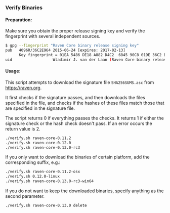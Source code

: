 ### Verify Binaries

#### Preparation:

Make sure you obtain the proper release signing key and verify the fingerprint with several independent sources.

```sh
$ gpg --fingerprint "Raven Core binary release signing key"
pub   4096R/36C2E964 2015-06-24 [expires: 2017-02-13]
      Key fingerprint = 01EA 5486 DE18 A882 D4C2  6845 90C8 019E 36C2 E964
uid                  Wladimir J. van der Laan (Raven Core binary release signing key) <laanwj@gmail.com>
```

#### Usage:

This script attempts to download the signature file `SHA256SUMS.asc` from https://raven.org.

It first checks if the signature passes, and then downloads the files specified in the file, and checks if the hashes of these files match those that are specified in the signature file.

The script returns 0 if everything passes the checks. It returns 1 if either the signature check or the hash check doesn't pass. If an error occurs the return value is 2.


```sh
./verify.sh raven-core-0.11.2
./verify.sh raven-core-0.12.0
./verify.sh raven-core-0.13.0-rc3
```

If you only want to download the binaries of certain platform, add the corresponding suffix, e.g.:

```sh
./verify.sh raven-core-0.11.2-osx
./verify.sh 0.12.0-linux
./verify.sh raven-core-0.13.0-rc3-win64
```

If you do not want to keep the downloaded binaries, specify anything as the second parameter.

```sh
./verify.sh raven-core-0.13.0 delete
```
